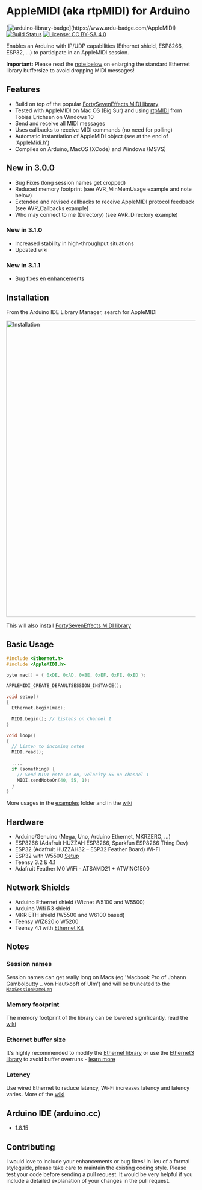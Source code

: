# AppleMIDI (aka rtpMIDI) for Arduino
[![arduino-library-badge](https://www.ardu-badge.com/badge/AppleMIDI.svg?)](https://www.ardu-badge.com/AppleMIDI) [![Build Status](https://travis-ci.org/lathoub/Arduino-AppleMIDI-Library.svg?branch=master)](https://travis-ci.org/lathoub/Arduino-AppleMIDI-Library) [![License: CC BY-SA 4.0](https://img.shields.io/badge/License-CC%20BY--SA%204.0-lightgrey.svg)](http://creativecommons.org/licenses/by-sa/4.0/)

Enables an Arduino with IP/UDP capabilities (Ethernet shield, ESP8266, ESP32, ...) to participate in an AppleMIDI session.

**Important:** Please read the [note below](https://github.com/lathoub/Arduino-AppleMIDI-Library#ethernet-buffer-size) on enlarging the standard Ethernet library buffersize to avoid dropping MIDI messages!

## Features
* Build on top of the popular [FortySevenEffects MIDI library](https://github.com/FortySevenEffects/arduino_midi_library)
* Tested with AppleMIDI on Mac OS (Big Sur) and using [rtpMIDI](https://www.tobias-erichsen.de/software/rtpmidi.html) from Tobias Erichsen on Windows 10
* Send and receive all MIDI messages
* Uses callbacks to receive MIDI commands (no need for polling)
* Automatic instantiation of AppleMIDI object (see at the end of 'AppleMidi.h')
* Compiles on Arduino, MacOS (XCode) and Windows (MSVS)

## New in 3.0.0
* Bug Fixes (long session names get cropped)
* Reduced memory footprint (see AVR_MinMemUsage example and note below)
* Extended and revised callbacks to receive AppleMIDI protocol feedback (see AVR_Callbacks example)
* Who may connect to me (Directory) (see AVR_Directory example)
### New in 3.1.0
* Increased stability in high-throughput situations
* Updated wiki
### New in 3.1.1
* Bug fixes en enhancements

## Installation
From the Arduino IDE Library Manager, search for AppleMIDI

<img width="786" alt="Installation" src="https://github.com/lathoub/Arduino-AppleMIDI-Library/blob/master/res/Install3-1.PNG">

This will also install [FortySevenEffects MIDI library](https://github.com/FortySevenEffects/arduino_midi_library)

## Basic Usage
```cpp
#include <Ethernet.h>
#include <AppleMIDI.h>

byte mac[] = { 0xDE, 0xAD, 0xBE, 0xEF, 0xFE, 0xED };

APPLEMIDI_CREATE_DEFAULTSESSION_INSTANCE(); 

void setup()
{
  Ethernet.begin(mac);

  MIDI.begin(); // listens on channel 1
}

void loop()
{
  // Listen to incoming notes
  MIDI.read();
  
  ....
  if (something) {
    // Send MIDI note 40 on, velocity 55 on channel 1
    MIDI.sendNoteOn(40, 55, 1);
  }
}
```

More usages in the [examples](https://github.com/lathoub/Arduino-AppleMIDI-Library/tree/master/examples) folder and in the [wiki](https://github.com/lathoub/Arduino-AppleMIDI-Library/wiki)

## Hardware
* Arduino/Genuino (Mega, Uno, Arduino Ethernet, MKRZERO, ...)
* ESP8266 (Adafruit HUZZAH ESP8266, Sparkfun ESP8266 Thing Dev)
* ESP32 (Adafruit HUZZAH32 – ESP32 Feather Board) Wi-Fi
* ESP32 with W5500 [Setup]()
* Teensy 3.2 & 4.1
* Adafruit Feather M0 WiFi - ATSAMD21 + ATWINC1500 

## Network Shields
* Arduino Ethernet shield (Wiznet W5100 and W5500)
* Arduino Wifi R3 shield
* MKR ETH shield (W5500 and W6100 based)
* Teensy WIZ820io W5200
* Teensy 4.1 with [Ethernet Kit](https://www.pjrc.com/store/ethernet_kit.html)

## Notes

### Session names

Session names can get really long on Macs (eg 'Macbook Pro of Johann Gambolputty .. von Hautkopft of Ulm') and will be truncated to the [`MaxSessionNameLen`](https://github.com/lathoub/Arduino-AppleMIDI-Library/blob/af4c7bd9a960a90e09e211f0ea00db2d9832d1f7/src/AppleMIDI_Settings.h#L13) 

### Memory footprint
The memory footprint of the library can be lowered significantly, read the [wiki](https://github.com/lathoub/Arduino-AppleMIDI-Library/wiki/Memory-footprint) 

### Ethernet buffer size
It's highly recommended to modify the [Ethernet library](https://github.com/arduino-libraries/Ethernet) or use the [Ethernet3 library](https://github.com/sstaub/Ethernet3) to avoid buffer overruns - [learn more](https://github.com/lathoub/Arduino-AppleMIDI-Library/wiki/Enlarge-Ethernet-buffer-size-to-avoid-dropping-UDP-packages)

### Latency
Use wired Ethernet to reduce latency, Wi-Fi increases latency and latency varies. More of the [wiki](https://github.com/lathoub/Arduino-AppleMIDI-Library/wiki/Keeping-Latency-under-control)  

## Arduino IDE (arduino.cc)
* 1.8.15

## Contributing
I would love to include your enhancements or bug fixes! In lieu of a formal styleguide, please take care to maintain the existing coding style. Please test your code before sending a pull request. It would be very helpful if you include a detailed explanation of your changes in the pull request.
